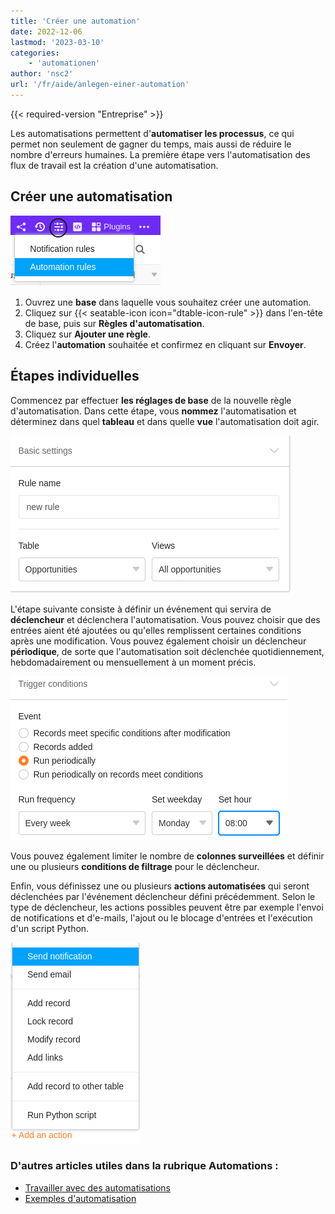 ```yaml
---
title: 'Créer une automation'
date: 2022-12-06
lastmod: '2023-03-10'
categories:
    - 'automationen'
author: 'nsc2'
url: '/fr/aide/anlegen-einer-automation'
---
```


{{< required-version "Entreprise" >}}

Les automatisations permettent d'**automatiser les processus**, ce qui permet non seulement de gagner du temps, mais aussi de réduire le nombre d'erreurs humaines. La première étape vers l'automatisation des flux de travail est la création d'une automatisation.

## Créer une automatisation

![Créer des automatisations](images/how-to-use-automations-for-locking-rows-3.png)

1. Ouvrez une **base** dans laquelle vous souhaitez créer une automation.
2. Cliquez sur {{< seatable-icon icon="dtable-icon-rule" >}} dans l'en-tête de base, puis sur **Règles d'automatisation**.
3. Cliquez sur **Ajouter une règle**.
4. Créez l'**automation** souhaitée et confirmez en cliquant sur **Envoyer**.

## Étapes individuelles

Commencez par effectuer **les réglages de base** de la nouvelle règle d'automatisation. Dans cette étape, vous **nommez** l'automatisation et déterminez dans quel **tableau** et dans quelle **vue** l'automatisation doit agir.

![Dans un premier temps, vous définissez les paramètres de base de l'automatisation que vous venez de créer.](images/steps-to-create-an-automation-1-1.png)

L'étape suivante consiste à définir un événement qui servira de **déclencheur** et déclenchera l'automatisation. Vous pouvez choisir que des entrées aient été ajoutées ou qu'elles remplissent certaines conditions après une modification. Vous pouvez également choisir un déclencheur **périodique**, de sorte que l'automatisation soit déclenchée quotidiennement, hebdomadairement ou mensuellement à un moment précis.

![Définition d'un événement qui déclenche l'automatisation en tant que déclencheur](images/steps-to-create-an-automation-2-1.png)

Vous pouvez également limiter le nombre de **colonnes surveillées** et définir une ou plusieurs **conditions de filtrage** pour le déclencheur.

Enfin, vous définissez une ou plusieurs **actions automatisées** qui seront déclenchées par l'événement déclencheur défini précédemment. Selon le type de déclencheur, les actions possibles peuvent être par exemple l'envoi de notifications et d'e-mails, l'ajout ou le blocage d'entrées et l'exécution d'un script Python.

![Définition d'une action automatisée déclenchée par l'événement déclencheur préalablement défini.](images/steps-to-create-an-automation-3.png)

### D'autres articles utiles dans la rubrique Automations :

- [Travailler avec des automatisations](https://seatable.io/fr/docs-category/automationen/)
- [Exemples d'automatisation](https://seatable.io/fr/docs-category/beispiel-automationen/)
